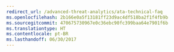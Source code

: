 ```yaml
---
redirect_url: /advanced-threat-analytics/ata-technical-faq
ms.openlocfilehash: 2b166e0a5f13181ff23d9ac4df518ba2f1f4fb9b
ms.sourcegitcommit: 470675730967e0c36ebc90fc399baa64e7901f6b
ms.translationtype: HT
ms.contentlocale: pt-BR
ms.lasthandoff: 06/30/2017
---
```

